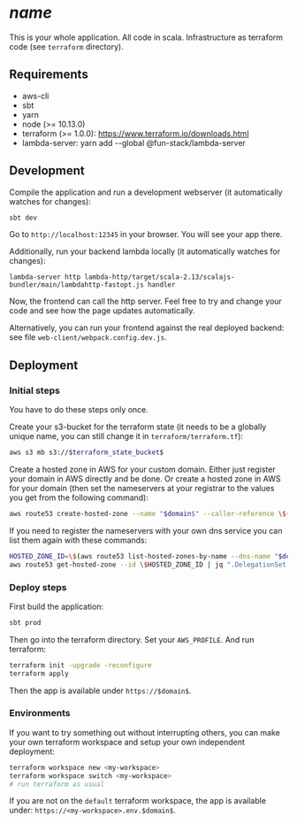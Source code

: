 # $name$

This is your whole application. All code in scala. Infrastructure as terraform code (see `terraform` directory).

## Requirements

- aws-cli
- sbt
- yarn
- node (>= 10.13.0)
- terraform (>= 1.0.0): https://www.terraform.io/downloads.html
- lambda-server: yarn add --global @fun-stack/lambda-server

## Development

Compile the application and run a development webserver (it automatically watches for changes):
```sh
sbt dev
```

Go to `http://localhost:12345` in your browser. You will see your app there.

Additionally, run your backend lambda locally (it automatically watches for changes):

```
lambda-server http lambda-http/target/scala-2.13/scalajs-bundler/main/lambdahttp-fastopt.js handler
```

Now, the frontend can call the http server. Feel free to try and change your code and see how the page updates automatically.

Alternatively, you can run your frontend against the real deployed backend: see file `web-client/webpack.config.dev.js`.

## Deployment

### Initial steps

You have to do these steps only once.

Create your s3-bucket for the terraform state (it needs to be a globally unique name, you can still change it in `terraform/terraform.tf`):

```sh
aws s3 mb s3://$terraform_state_bucket$
```

Create a hosted zone in AWS for your custom domain.
Either just register your domain in AWS directly and be done.
Or create a hosted zone in AWS for your domain (then set the nameservers at your registrar to the values you get from the following command):

```sh
aws route53 create-hosted-zone --name "$domain$" --caller-reference \$(date +%s)
```

If you need to register the nameservers with your own dns service you can list them again with these commands:

```sh
HOSTED_ZONE_ID=\$(aws route53 list-hosted-zones-by-name --dns-name "$domain$" | jq -r ".HostedZones[0].Id")
aws route53 get-hosted-zone --id \$HOSTED_ZONE_ID | jq ".DelegationSet.NameServers"
```

### Deploy steps

First build the application:

```sh
sbt prod
```

Then go into the terraform directory. Set your `AWS_PROFILE`. And run terraform:

```sh
terraform init -upgrade -reconfigure
terraform apply
```

Then the app is available under `https://$domain$`.

### Environments

If you want to try something out without interrupting others, you can make your own terraform workspace and setup your own independent deployment:

```sh
terraform workspace new <my-workspace>
terraform workspace switch <my-workspace>
# run terraform as usual
```

If you are not on the `default` terraform workspace, the app is available under: `https://<my-workspace>.env.$domain$`.
